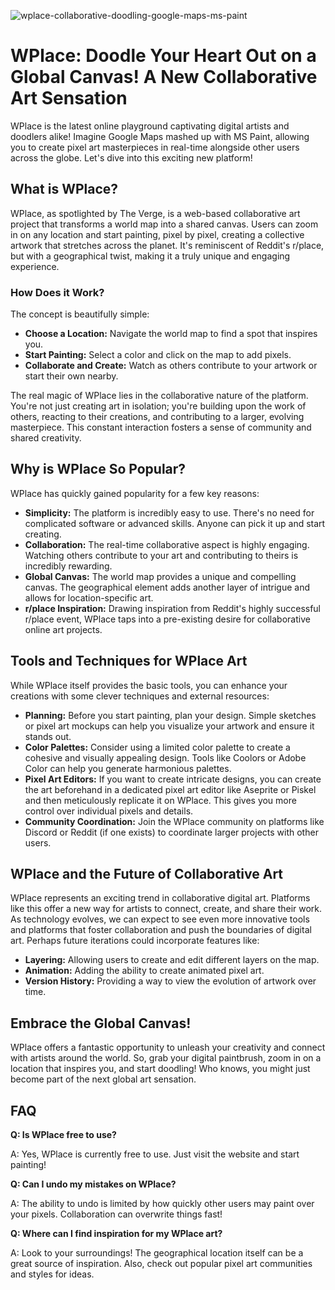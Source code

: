 ![wplace-collaborative-doodling-google-maps-ms-paint](https://images.pexels.com/photos/2660262/pexels-photo-2660262.jpeg?auto=compress&cs=tinysrgb&fit=crop&h=627&w=1200)

# WPlace: Doodle Your Heart Out on a Global Canvas! A New Collaborative Art Sensation

WPlace is the latest online playground captivating digital artists and doodlers alike! Imagine Google Maps mashed up with MS Paint, allowing you to create pixel art masterpieces in real-time alongside other users across the globe. Let's dive into this exciting new platform!

## What is WPlace?

WPlace, as spotlighted by The Verge, is a web-based collaborative art project that transforms a world map into a shared canvas. Users can zoom in on any location and start painting, pixel by pixel, creating a collective artwork that stretches across the planet. It's reminiscent of Reddit's r/place, but with a geographical twist, making it a truly unique and engaging experience.

### How Does it Work?

The concept is beautifully simple:

*   **Choose a Location:** Navigate the world map to find a spot that inspires you.
*   **Start Painting:** Select a color and click on the map to add pixels.
*   **Collaborate and Create:** Watch as others contribute to your artwork or start their own nearby. 

The real magic of WPlace lies in the collaborative nature of the platform. You're not just creating art in isolation; you're building upon the work of others, reacting to their creations, and contributing to a larger, evolving masterpiece. This constant interaction fosters a sense of community and shared creativity.

## Why is WPlace So Popular?

WPlace has quickly gained popularity for a few key reasons:

*   **Simplicity:** The platform is incredibly easy to use. There's no need for complicated software or advanced skills. Anyone can pick it up and start creating.
*   **Collaboration:** The real-time collaborative aspect is highly engaging. Watching others contribute to your art and contributing to theirs is incredibly rewarding.
*   **Global Canvas:** The world map provides a unique and compelling canvas. The geographical element adds another layer of intrigue and allows for location-specific art.
*   **r/place Inspiration:** Drawing inspiration from Reddit's highly successful r/place event, WPlace taps into a pre-existing desire for collaborative online art projects.

## Tools and Techniques for WPlace Art

While WPlace itself provides the basic tools, you can enhance your creations with some clever techniques and external resources:

*   **Planning:** Before you start painting, plan your design. Simple sketches or pixel art mockups can help you visualize your artwork and ensure it stands out.
*   **Color Palettes:** Consider using a limited color palette to create a cohesive and visually appealing design. Tools like Coolors or Adobe Color can help you generate harmonious palettes.
*   **Pixel Art Editors:** If you want to create intricate designs, you can create the art beforehand in a dedicated pixel art editor like Aseprite or Piskel and then meticulously replicate it on WPlace. This gives you more control over individual pixels and details.
*   **Community Coordination:** Join the WPlace community on platforms like Discord or Reddit (if one exists) to coordinate larger projects with other users.

## WPlace and the Future of Collaborative Art

WPlace represents an exciting trend in collaborative digital art. Platforms like this offer a new way for artists to connect, create, and share their work. As technology evolves, we can expect to see even more innovative tools and platforms that foster collaboration and push the boundaries of digital art. Perhaps future iterations could incorporate features like:

*   **Layering:** Allowing users to create and edit different layers on the map.
*   **Animation:** Adding the ability to create animated pixel art.
*   **Version History:** Providing a way to view the evolution of artwork over time.

## Embrace the Global Canvas!

WPlace offers a fantastic opportunity to unleash your creativity and connect with artists around the world. So, grab your digital paintbrush, zoom in on a location that inspires you, and start doodling! Who knows, you might just become part of the next global art sensation.

## FAQ

**Q: Is WPlace free to use?**

A: Yes, WPlace is currently free to use. Just visit the website and start painting!

**Q: Can I undo my mistakes on WPlace?**

A: The ability to undo is limited by how quickly other users may paint over your pixels. Collaboration can overwrite things fast!

**Q: Where can I find inspiration for my WPlace art?**

A: Look to your surroundings! The geographical location itself can be a great source of inspiration. Also, check out popular pixel art communities and styles for ideas.

